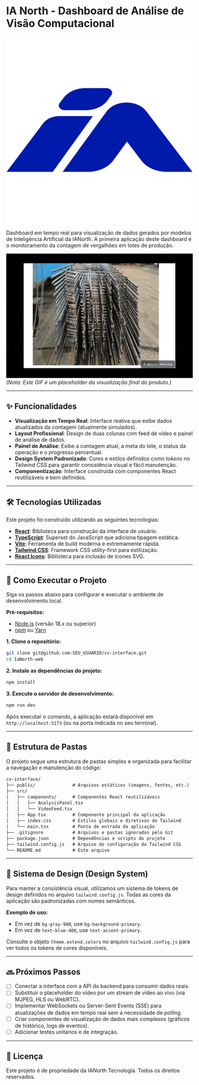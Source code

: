 # IA North - Dashboard de Análise de Visão Computacional

![IA North](public/icon.png)

Dashboard em tempo real para visualização de dados gerados por modelos de Inteligência Artificial da IANorth. A primeira aplicação deste dashboard é o monitoramento da contagem de vergalhões em lotes de produção.

![Screenshot da Aplicação](public/IA-Verg-1.gif)
*(Nota: Este GIF é um placeholder da visualização final do produto.)*

---

## ✨ Funcionalidades

- **Visualização em Tempo Real**: Interface reativa que exibe dados atualizados da contagem (atualmente simulados).
- **Layout Profissional**: Design de duas colunas com feed de vídeo e painel de análise de dados.
- **Painel de Análise**: Exibe a contagem atual, a meta do lote, o status da operação e o progresso percentual.
- **Design System Padronizado**: Cores e estilos definidos como *tokens* no Tailwind CSS para garantir consistência visual e fácil manutenção.
- **Componentização**: Interface construída com componentes React reutilizáveis e bem definidos.

---

## 🛠️ Tecnologias Utilizadas

Este projeto foi construído utilizando as seguintes tecnologias:

- **[React](https://reactjs.org/)**: Biblioteca para construção da interface de usuário.
- **[TypeScript](https://www.typescriptlang.org/)**: Superset do JavaScript que adiciona tipagem estática.
- **[Vite](https://vitejs.dev/)**: Ferramenta de build moderna e extremamente rápida.
- **[Tailwind CSS](https://tailwindcss.com/)**: Framework CSS utility-first para estilização.
- **[React Icons](https://react-icons.github.io/react-icons/)**: Biblioteca para inclusão de ícones SVG.

---

## 🚀 Como Executar o Projeto

Siga os passos abaixo para configurar e executar o ambiente de desenvolvimento local.

**Pré-requisitos:**
- [Node.js](https.nodejs.org/en/) (versão 18.x ou superior)
- [npm](https://www.npmjs.com/) ou [Yarn](https://yarnpkg.com/)

**1. Clone o repositório:**
```bash
git clone git@github.com:SEU_USUARIO/cv-interface.git
cd IaNorth-web
```

**2. Instale as dependências do projeto:**
```bash
npm install
```

**3. Execute o servidor de desenvolvimento:**
```bash
npm run dev
```

Após executar o comando, a aplicação estará disponível em `http://localhost:5173` (ou na porta indicada no seu terminal).

---

## 📂 Estrutura de Pastas

O projeto segue uma estrutura de pastas simples e organizada para facilitar a navegação e manutenção do código:

```
cv-interface/
├── public/              # Arquivos estáticos (imagens, fontes, etc.)
├── src/
│   ├── components/      # Componentes React reutilizáveis
│   │   ├── AnalysisPanel.tsx
│   │   └── VideoFeed.tsx
│   ├── App.tsx          # Componente principal da aplicação
│   ├── index.css        # Estilos globais e diretivas do Tailwind
│   └── main.tsx         # Ponto de entrada da aplicação
├── .gitignore           # Arquivos e pastas ignorados pelo Git
├── package.json         # Dependências e scripts do projeto
├── tailwind.config.js   # Arquivo de configuração do Tailwind CSS
└── README.md            # Este arquivo
```

---

## 🎨 Sistema de Design (Design System)

Para manter a consistência visual, utilizamos um sistema de tokens de design definidos no arquivo `tailwind.config.js`. Todas as cores da aplicação são padronizadas com nomes semânticos.

**Exemplo de uso:**
- Em vez de `bg-gray-900`, use `bg-background-primary`.
- Em vez de `text-blue-400`, use `text-accent-primary`.

Consulte o objeto `theme.extend.colors` no arquivo `tailwind.config.js` para ver todos os tokens de cores disponíveis.

---

## 🔜 Próximos Passos

- [ ] Conectar a interface com a API do backend para consumir dados reais.
- [ ] Substituir o placeholder do vídeo por um stream de vídeo ao vivo (via MJPEG, HLS ou WebRTC).
- [ ] Implementar WebSockets ou Server-Sent Events (SSE) para atualizações de dados em tempo real sem a necessidade de polling.
- [ ] Criar componentes de visualização de dados mais complexos (gráficos de histórico, logs de eventos).
- [ ] Adicionar testes unitários e de integração.

---

## 📄 Licença

Este projeto é de propriedade da IANorth Tecnologia. Todos os direitos reservados.
